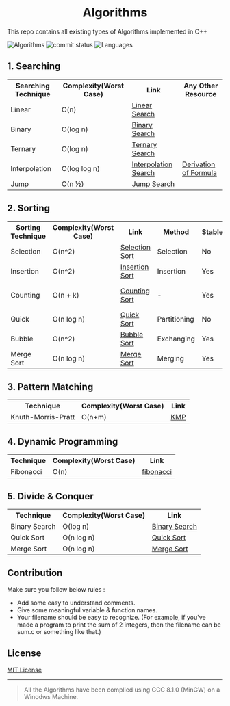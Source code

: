 ﻿<h1 align ="center" >Algorithms</h1>

This repo contains all existing types of Algorithms implemented in C++ 

![Algorithms](https://img.shields.io/badge/33%25-Algorithms-blue.svg)
![commit status](https://img.shields.io/github/commit-status/badges/shields/master/5d4ab86b1b5ddfb3c4a70a70bd19932c52603b8c.svg)
![Languages](https://img.shields.io/badge/Languages-1-green.svg)



## 1. Searching

<table style="width:100%">
  <tr>
    <th>Searching Technique</th>
    <th>Complexity(Worst Case)</th> 
    <th>Link</th>
    <th>Any Other Resource</th>
  </tr>
  <tr>
    <td>Linear</td>
    <td>O(n)</td> 
    <td><a href = "https://github.com/Bhupesh-V/Algorithms/blob/master/Searching/linear_search.cpp">Linear Search</a></td>
    <td></td>
  </tr>
  <tr>
    <td>Binary</td>
    <td>O(log n)</td> 
    <td><a href = "https://github.com/Bhupesh-V/Algorithms/blob/master/Searching/binary_search.cpp">Binary Search</a></td>
    <td></td>
  </tr>
  <tr>
    <td>Ternary</td>
    <td>O(log n)</td> 
    <td><a href = "https://github.com/Bhupesh-V/Algorithms/blob/master/Searching/ternary_search.cpp">Ternary Search</a></td>
    <td></td>
  </tr>
  <tr>
    <td>Interpolation</td>
    <td>O(log log n)</td> 
    <td><a href = "https://github.com/Bhupesh-V/Algorithms/blob/master/Searching/interpolation_search.cpp">Interpolation Search</a></td>
    <td><a href = "https://bit.ly/2OmUoNq">Derivation of Formula</a></td>
  </tr>
  <tr>
    <td>Jump</td>
    <td>O(n ½)</td> 
    <td><a href = "https://github.com/Bhupesh-V/Algorithms/blob/master/Searching/jump_search.cpp">Jump Search</a></td>
    <td></td>
  </tr>
</table>



## 2. Sorting 

<table style="width:100%">
  <tr>
    <th>Sorting Technique</th>
    <th>Complexity(Worst Case)</th> 
    <th>Link</th>
    <th>Method</th>
    <th>Stable</th>
    <th>Class</th>
  </tr>
  <tr>
    <td>Selection</td>
    <td>O(n^2)</td> 
    <td><a href = "https://github.com/Bhupesh-V/Algorithms/blob/master/Sorting/selection.cpp">Selection Sort</a></td>
    <td>Selection</td>
    <td>No</td>
    <td>Comparison Sort</td>
  </tr>
  <tr>
    <td>Insertion</td>
    <td>O(n^2)</td> 
    <td><a href = "https://github.com/Bhupesh-V/Algorithms/blob/master/Sorting/insertion.cpp">Insertion Sort</a></td>
    <td>Insertion</td>
    <td>Yes</td>
    <td>Comparison Sort</td>
  </tr>
  <tr>
    <td>Counting</td>
    <td>O(n + k)</td> 
    <td><a href = "https://github.com/Bhupesh-V/Algorithms/blob/master/Sorting/counting.cpp">Counting Sort</a></td>
    <td>-</td>
    <td>Yes</td>
    <td>Non-Comparison Sort</td>
  </tr>
  <tr>
    <td>Quick</td>
    <td>O(n log n)</td> 
    <td><a href = "https://github.com/Bhupesh-V/Algorithms/blob/master/Sorting/quick.cpp">Quick Sort</a></td>
    <td>Partitioning</td>
    <td>No</td>
    <td>Comparison Sort</td>
  </tr>
  <tr>
    <td>Bubble</td>
    <td>O(n^2)</td> 
    <td><a href = "https://github.com/Bhupesh-V/Algorithms/blob/master/Sorting/bubble.cpp">Bubble Sort</a></td>
    <td>Exchanging</td>
    <td>Yes</td>
    <td>Comparison</td>
  </tr>
  <tr>
    <td>Merge Sort</td>
    <td>O(n log n)</td> 
    <td><a href = "https://github.com/Bhupesh-V/Algorithms/blob/master/Sorting/mergesort.cpp">Merge Sort</a></td>
    <td>Merging</td>
    <td>Yes</td>
    <td>-</td>
  </tr>
</table>

## 3. Pattern Matching

<table style="width:100%">
  <tr>
    <th>Technique</th>
    <th>Complexity(Worst Case)</th> 
    <th>Link</th>
  </tr>
  <tr>
    <td>Knuth-Morris-Pratt</td>
    <td>O(n+m)</td> 
    <td><a href = "https://github.com/Bhupesh-V/Algorithms/blob/master/String Matching/KMP.cpp">KMP</a></td>
  </tr>
</table>

## 4. Dynamic Programming

<table style="width:100%">
  <tr>
    <th>Technique</th>
    <th>Complexity(Worst Case)</th> 
    <th>Link</th>
  </tr>
  <tr>
    <td>Fibonacci</td>
    <td>O(n)</td> 
    <td><a href = "https://github.com/Bhupesh-V/Algorithms/blob/master/Dynamic Programming/fibonacci.cpp">fibonacci</a></td>
  </tr>
</table>

## 5. Divide & Conquer

<table style="width:100%">
  <tr>
    <th>Technique</th>
    <th>Complexity(Worst Case)</th> 
    <th>Link</th>
  </tr>
  <tr>
    <td>Binary Search</td>
    <td>O(log n)</td> 
    <td><a href = "https://github.com/Bhupesh-V/Algorithms/blob/master/Searching/binary_search.cpp">Binary Search</a></td>
  </tr>
  <tr>
    <td>Quick Sort</td>
    <td>O(n log n)</td> 
    <td><a href = "https://github.com/Bhupesh-V/Algorithms/blob/master/Sorting/quick.cpp">Quick Sort</a></td>
  </tr>
  <tr>
    <td>Merge Sort</td>
    <td>O(n log n)</td> 
    <td><a href = "https://github.com/Bhupesh-V/Algorithms/blob/master/Sorting/mergesort.cpp">Merge Sort</a></td>
  </tr>
    
</table>

## Contribution
Make sure you follow below rules : 

* Add some easy to understand comments.
* Give some meaningful variable & function names.
* Your filename should be easy to recognize. (For example, if you've made a program to print the sum of 2 integers, then the filename can be sum.c or something like that.)

## License
[MIT License](https://github.com/Bhupesh-V/Algorithms/blob/master/LICENSE)


--------------------------
> All the Algorithms have been complied using GCC 8.1.0 (MinGW) on a Winodws Machine.
